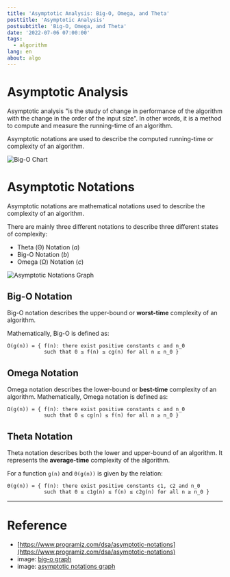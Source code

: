 ```yaml
---
title: 'Asymptotic Analysis: Big-O, Omega, and Theta'
posttitle: 'Asymptotic Analysis'
postsubtitle: 'Big-O, Omega, and Theta'
date: '2022-07-06 07:00:00'
tags:
  - algorithm
lang: en
about: algo
---
```


# Asymptotic Analysis

Asymptotic analysis "is the study of change in performance of the algorithm with the change in the order of the input size". In other words, it is a method to compute and measure the running-time of an algorithm.

Asymptotic notations are used to describe the computed running-time or complexity of an algorithm.

![Big-O Chart](/images/posts/big-o-chart.png)

# Asymptotic Notations

Asymptotic notations are mathematical notations used to describe the complexity of an algorithm.

There are mainly three different notations to describe three different states of complexity:

- Theta (Θ) Notation (_a_)
- Big-O Notation (_b_)
- Omega (Ω) Notation (_c_)

![Asymptotic Notations Graph](/images/posts/asymptotic-analysis/asymptotic-notations.png)

## Big-O Notation

Big-O notation describes the upper-bound or **worst-time** complexity of an algorithm.

Mathematically, Big-O is defined as:

```text
O(g(n)) = { f(n): there exist positive constants c and n_0
            such that 0 ≤ f(n) ≤ cg(n) for all n ≥ n_0 }
```

## Omega Notation

Omega notation describes the lower-bound or **best-time** complexity of an algorithm.
Mathematically, Omega notation is defined as:

```text
Ω(g(n)) = { f(n): there exist positive constants c and n_0
            such that 0 ≤ cg(n) ≤ f(n) for all n ≥ n_0 }
```

## Theta Notation

Theta notation describes both the lower and upper-bound of an algorithm. It represents the **average-time** complexity of the algorithm.

For a function `g(n)` and `Θ(g(n))` is given by the relation:

```text
Θ(g(n)) = { f(n): there exist positive constants c1, c2 and n_0
            such that 0 ≤ c1g(n) ≤ f(n) ≤ c2g(n) for all n ≥ n_0 }
```

---

# Reference

- [https://www.programiz.com/dsa/asymptotic-notations](https://www.programiz.com/dsa/asymptotic-notations)
- image: [big-o graph](https://danielmiessler.com/study/big-o-notation/)
- image: [asymptotic notations graph](https://www.dotnetlovers.com/images/coolnikhilj2256c883d1-b9fc-46e9-b225-588ac5063c3d.png)
